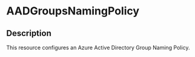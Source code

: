 # AADGroupsNamingPolicy

## Description

This resource configures an Azure Active Directory Group Naming Policy.
